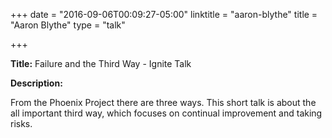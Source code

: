 +++
date = "2016-09-06T00:09:27-05:00"
linktitle = "aaron-blythe"
title = "Aaron Blythe"
type = "talk"

+++

<div class="span-15  ">
  <div class="span-15  last ">
  <p><strong>Title:</strong>
Failure and the Third Way - Ignite Talk
</p>

<p><strong>Description:</strong></p>

<p>
From the Phoenix Project there are three ways.  This short talk is about the all important third way, which focuses on continual  improvement and taking risks.
</p>
<p>

  </div>
</div>

